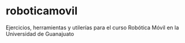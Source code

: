 # roboticamovil
Ejercicios, herramientas y utilerías para el curso Robótica Móvil en la Universidad de Guanajuato
